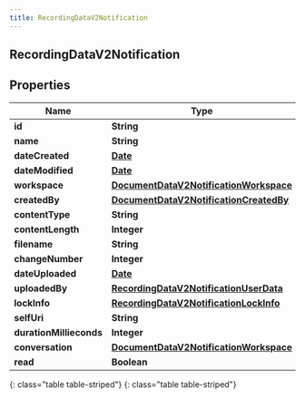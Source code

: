 ```yaml
---
title: RecordingDataV2Notification
---
```

## RecordingDataV2Notification


## Properties

| Name | Type | Description | Notes |
| ------------ | ------------- | ------------- | ------------- |
| **id** | **String** |  |  [optional] |
| **name** | **String** |  |  [optional] |
| **dateCreated** | [**Date**](Date.html) |  |  [optional] |
| **dateModified** | [**Date**](Date.html) |  |  [optional] |
| **workspace** | [**DocumentDataV2NotificationWorkspace**](DocumentDataV2NotificationWorkspace.html) |  |  [optional] |
| **createdBy** | [**DocumentDataV2NotificationCreatedBy**](DocumentDataV2NotificationCreatedBy.html) |  |  [optional] |
| **contentType** | **String** |  |  [optional] |
| **contentLength** | **Integer** |  |  [optional] |
| **filename** | **String** |  |  [optional] |
| **changeNumber** | **Integer** |  |  [optional] |
| **dateUploaded** | [**Date**](Date.html) |  |  [optional] |
| **uploadedBy** | [**RecordingDataV2NotificationUserData**](RecordingDataV2NotificationUserData.html) |  |  [optional] |
| **lockInfo** | [**RecordingDataV2NotificationLockInfo**](RecordingDataV2NotificationLockInfo.html) |  |  [optional] |
| **selfUri** | **String** |  |  [optional] |
| **durationMillieconds** | **Integer** |  |  [optional] |
| **conversation** | [**DocumentDataV2NotificationWorkspace**](DocumentDataV2NotificationWorkspace.html) |  |  [optional] |
| **read** | **Boolean** |  |  [optional] |
{: class="table table-striped"}
{: class="table table-striped"}


